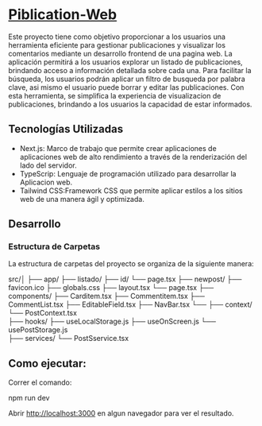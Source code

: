 # [Piblication-Web](https://publication-page-malif5dpy-eduardo-luna-silvas-projects.vercel.app/) 

Este proyecto tiene como objetivo proporcionar a los usuarios una herramienta eficiente para gestionar publicaciones y visualizar los comentarios mediante un desarrollo frontend de una pagina web. La aplicación permitirá a los usuarios explorar un listado de publicaciones, brindando acceso a información detallada sobre cada una. Para facilitar la búsqueda, los usuarios podrán aplicar un filtro de busqueda por palabra clave, asi mismo el usuario puede borrar y editar las publicaciones. Con esta herramienta, se simplifica la experiencia de visualizacion de publicaciones, brindando a los usuarios la capacidad de estar informados.

## Tecnologías Utilizadas

- Next.js: Marco de trabajo que permite crear aplicaciones de aplicaciones web de alto rendimiento a través de la renderización del lado del servidor.
- TypeScrip: Lenguaje de programación utilizado para desarrollar la Aplicacion web.
- Tailwind CSS:Framework CSS que permite aplicar estilos a los sitios web de una manera ágil y optimizada. 

## Desarrollo

### Estructura de Carpetas

La estructura de carpetas del proyecto se organiza de la siguiente manera:

src/│
├── app/
    ├── listado/
        ├── id/
            └── page.tsx
    ├── newpost/
        ├── favicon.ico
        ├── globals.css
        ├── layout.tsx
        └── page.tsx
    ├── components/
        ├── Carditem.tsx
        ├── Commentitem.tsx
        ├── CommentList.tsx
        ├── EditableField.tsx 
        ├── NavBar.tsx 
        └──
  ├── context/ 
        └──  PostContext.tsx      
  ├── hooks/
        ├── useLocalStorage.js
        ├── useOnScreen.js
        └── usePostStorage.js   
  ├── services/ 
        └── PostSservice.tsx      

## Como ejecutar:
Correr el comando:

npm run dev

Abrir [http://localhost:3000](http://localhost:3000) en algun navegador para ver el resultado.
